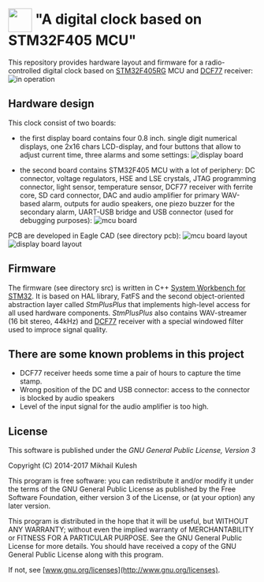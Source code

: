 # <img src="https://github.com/mkulesh/stm32DigitalClock/blob/master/images/stm32_image.png" align="center" height="48" width="48"> "A digital clock based on STM32F405 MCU"

This repository provides hardware layout and firmware for a radio-controlled digital clock based on [STM32F405RG](http://www.st.com/content/st_com/en/products/microcontrollers/stm32-32-bit-arm-cortex-mcus/stm32-high-performance-mcus/stm32f4-series/stm32f405-415/stm32f405rg.html) MCU and [DCF77](https://de.wikipedia.org/wiki/DCF77) receiver:
![in operation](https://github.com/mkulesh/stm32DigitalClock/blob/master/images/in_operation.jpg)

## Hardware design
This clock consist of two boards:
- the first display board contains four 0.8 inch. single digit numerical displays, one 2x16 chars LCD-display, and four buttons that allow to adjust current time, three alarms and some settings:
![display board](https://github.com/mkulesh/stm32DigitalClock/blob/master/images/display_board1.jpg)

- the second board contains STM32F405 MCU with a lot of periphery: DC connector, voltage regulators, HSE and LSE crystals, JTAG programming connector, light sensor, temperature sensor, DCF77 receiver with ferrite core, SD card connector, DAC and audio amplifier for primary WAV-based alarm, outputs for audio speakers, one piezo buzzer for the secondary alarm, UART-USB bridge and USB connector (used for debugging purposes):
![mcu board](https://github.com/mkulesh/stm32DigitalClock/blob/master/images/mcu_board2.jpg)

PCB are developed in Eagle CAD (see directory pcb):
![mcu board layout](https://github.com/mkulesh/stm32DigitalClock/blob/master/images/mcu_board0.png)
![display board layout](https://github.com/mkulesh/stm32DigitalClock/blob/master/images/display_board0.png)

## Firmware
The firmware (see directory src) is written in C++ [System Workbench for STM32](http://www.st.com/en/development-tools/sw4stm32.html). It is based on HAL library, FatFS and the second object-oriented abstraction layer called *StmPlusPlus* that implements high-level access for all used hardware components. *StmPlusPlus* also contains WAV-streamer (16 bit stereo, 44kHz) and [DCF77](https://de.wikipedia.org/wiki/DCF77) receiver with a special windowed filter used to improce signal quality.

## There are some known problems in this project
- DCF77 receiver heeds some time a pair of hours to capture the time stamp. 
- Wrong position of the DC and USB connector: access to the connector is blocked by audio speakers
- Level of the input signal for the audio amplifier is too high. 

## License

This software is published under the *GNU General Public License, Version 3*

Copyright (C) 2014-2017 Mikhail Kulesh

This program is free software: you can redistribute it and/or modify it under the terms of the GNU General Public License as published by the Free Software Foundation, either version 3 of the License, or (at your option) any later version.

This program is distributed in the hope that it will be useful, but WITHOUT ANY WARRANTY; without even the implied warranty of MERCHANTABILITY or FITNESS FOR A PARTICULAR PURPOSE.  See the GNU General Public License for more details. You should have received a copy of the GNU General Public License along with this program.

If not, see [www.gnu.org/licenses](http://www.gnu.org/licenses).
